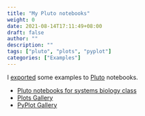```yaml
---
title: "My Pluto notebooks"
weight: 0
date: 2021-08-14T17:11:49+08:00
draft: false
author: ""
description: ""
tags: ["pluto", "plots", "pyplot"]
categories: ["Examples"]
---
```


I [exported](https://github.com/NTUMitoLab/pluto-export-template) some examples to [Pluto](https://github.com/fonsp/Pluto.jl) notebooks.

<!--more-->

- [Pluto notebooks for systems biology class](https://github.com/sosiristseng/pluto-notebooks)
- [Plots Gallery](https://sosiristseng.github.io/plotsgallery-pluto/)
- [PyPlot Gallery](https://sosiristseng.github.io/pyplot-pluto/)
